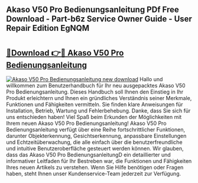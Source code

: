 ## Akaso V50 Pro Bedienungsanleitung PDf Free Download - Part-b6z Service Owner Guide - User Repair Edition EgNQM

# <h2><a href="http://df0yj07.blite.top/?on=Akaso+V50+Pro+Bedienungsanleitung">🔗Download 👉🔴 Akaso V50 Pro Bedienungsanleitung</a></h2>

[![Akaso V50 Pro Bedienungsanleitung new download](https://i.imgur.com/lujVjoI.png)](http://df0yj07.blite.top/?on=Akaso+V50+Pro+Bedienungsanleitung)
Hallo und willkommen zum Benutzerhandbuch für Ihr neu ausgepacktes Akaso V50 Pro Bedienungsanleitung. Dieses Handbuch soll Ihnen den Einstieg in Ihr Produkt erleichtern und Ihnen ein gründliches Verständnis seiner Merkmale, Funktionen und Fähigkeiten vermitteln. Sie finden klare Anweisungen für Installation, Betrieb, Wartung und Fehlerbehebung. Danke, dass Sie sich für uns entschieden haben! Viel Spaß beim Erkunden der Möglichkeiten mit Ihrem neuen Akaso V50 Pro Bedienungsanleitung! Akaso V50 Pro Bedienungsanleitung verfügt über eine Reihe fortschrittlicher Funktionen, darunter Objekterkennung, Gesichtserkennung, anpassbare Einstellungen und Echtzeitüberwachung, die alle einfach über die benutzerfreundliche und intuitive Benutzeroberfläche gesteuert werden können. Wir glauben, dass das Akaso V50 Pro BedienungsanleitungD ein detaillierter und informativer Leitfaden für Ihr Bestreben war, die Funktionen und Fähigkeiten Ihres neuen Artikels zu verstehen. Wenn Sie Hilfe benötigen oder Fragen haben, steht Ihnen unser Kundenservice-Team jederzeit zur Verfügung.
